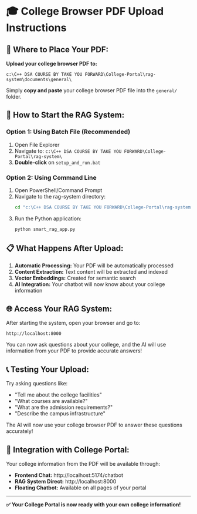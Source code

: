 # 🎓 College Browser PDF Upload Instructions

## 📁 **Where to Place Your PDF:**

**Upload your college browser PDF to:**
```
c:\C++ DSA COURSE BY TAKE YOU FORWARD\College-Portal\rag-system\documents\general\
```

Simply **copy and paste** your college browser PDF file into the `general/` folder.

## 🚀 **How to Start the RAG System:**

### **Option 1: Using Batch File (Recommended)**
1. Open File Explorer
2. Navigate to: `c:\C++ DSA COURSE BY TAKE YOU FORWARD\College-Portal\rag-system\`
3. **Double-click** on `setup_and_run.bat`

### **Option 2: Using Command Line**
1. Open PowerShell/Command Prompt
2. Navigate to the rag-system directory:
   ```cmd
   cd "c:\C++ DSA COURSE BY TAKE YOU FORWARD\College-Portal\rag-system"
   ```
3. Run the Python application:
   ```cmd
   python smart_rag_app.py
   ```

## 📋 **What Happens After Upload:**

1. **Automatic Processing:** Your PDF will be automatically processed
2. **Content Extraction:** Text content will be extracted and indexed
3. **Vector Embeddings:** Created for semantic search
4. **AI Integration:** Your chatbot will now know about your college information

## 🌐 **Access Your RAG System:**

After starting the system, open your browser and go to:
```
http://localhost:8000
```

You can now ask questions about your college, and the AI will use information from your PDF to provide accurate answers!

## 📞 **Testing Your Upload:**

Try asking questions like:
- "Tell me about the college facilities"
- "What courses are available?"
- "What are the admission requirements?"
- "Describe the campus infrastructure"

The AI will now use your college browser PDF to answer these questions accurately!

## 🔗 **Integration with College Portal:**

Your college information from the PDF will be available through:
- **Frontend Chat:** http://localhost:5174/chatbot
- **RAG System Direct:** http://localhost:8000
- **Floating Chatbot:** Available on all pages of your portal

---
**✅ Your College Portal is now ready with your own college information!**